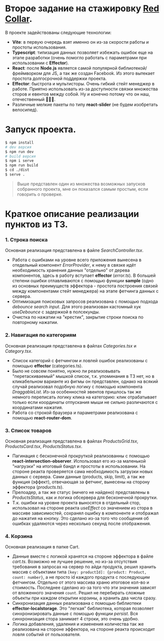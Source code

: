 # Второе задание на стажировку [Red Collar](https://redcollar.ru/).

В проекте задействованы следующие технологии:
* **Vite**: в первую очередь взят именно он из-за скорости работы и простоты использования.
* **Typescript**: типизация данных позволяет избежать ошибок еще на этапе разработки (очень помогло работать с параметрами при использовании с **Effector**).
* **React**: после **Node.js** является самой популярной библиотекой/фреймворком для JS, а так же создан Facebook. Из этого вытекает простота долгосрочной поддержки проекта.
* **Effector**: быстрота и мультисторы. Очень гибкий стейт менеджер в работе. Приятно использовать из-за доступности связки множества сторов и евентов между собой. Ну и конечно потому что он наш, отечественный 💪💪💪.
* Различные мелкие пакеты по типу **react-slider** (не будем изобретать велосипед).

# Запуск проекта.

```bash
$ npm install
# dev версия
$ npm run dev
# build версия
$ npm i serve 
$ npm run build
$ cd ./dist
$ serve .
```
> Выше представлен один из множества возможных запусков собранного проекта, мне он показался самым простым, если говорить о проверке.

# Краткое описание реализации пунктов из ТЗ.

### 1. Строка поиска

Основная реализация представлена в файле *SearchController.tsx*. 

* Работа с ошибками на уровне всего приложения вынесена в отедельный компонент *ErrorProvider*, к нему в связке идёт необходимость хранения данных "отдельно" от дерева компонентов, здесь в работу вступает **effector** (*error.ts*). В большей степени ошибки отлавливаются с помощью функции **sample** (одно из основных преимуществ эффектора - простота построения связей между компонентами стейт менеджера) на этапе фетчинга данных с сервера.
* Оптимизация поисковых запросов реализована с помощью подхода *debounce search input*. Для этого реализован кастомный хук *useDebounce* с задержкой в полсекунды.
* Очистка по нажатии на "крестик", закрытие строки поиска по повторному нажатии.

### 2. Навигация по категориям

Основная реализация представлена в файлах *Categories.tsx* и *Category.tsx*. 

* Список категорий с фетчингом и ловлей ошибок реализованы с помощью **effector** (categories.ts).
* Было не совсем понятно, нужно ли реализовывать "перетаскиваемый" мышкой список, т.к. упоминания в ТЗ нет, но в кликабельном варианте из фигмы он представлен, однако на всякий случай реализовал подобную логику с помощью компонента *DraggableList*. Из-за особенностей эвентов пришлось так же немного переписать логику клика на категорию: клик отрабатывает только если координаты отпускания мыши не сильно различаются с координатами нажатия.
* Работа со строкой браузера и параметрами реализована с помощью **react-router-dom**.

### 3. Список товаров

Основная реализация представлена в файлах *ProductsGrid.tsx*, *ProductsCard.tsx*, *ProductsStatus.tsx*.

* Пагинация с бесконечной прокруткой реализованны с помощью **react-intersection-observer**. Использовал его из-за маленькой "нагрузки" на итоговый бандл и простоты в использовании. На стороне реакта проверяется сама необходимость загрузки новых данных с сервера. Сами данные (products, skip, limit), а так же функция (эффект), отвечающая за фетчинг, вынесены на сторону эффектора (*products.ts*).
* Прелоадер, а так же статус (ничего не найдено) представлены в *ProductsStatus*, как и логика обсервера для бесконечной прокрутки.
* Т.к. ошибки на уровне проекта выносятся в отдельный стор, использовал на стороне реакта *useEffect* со значением из стора в массиве зависимостей, сохранял ошибку в компоненте и отображал до нажатия на кнопку. Это сделано из-за того что сообщения об ошибках удаляются через несколько секунд после отображения.

### 4. Корзина

Основная реализация в папке Cart. 

* Данные вместе с логикой хранятся на стороне эффектора в файле *cart.ts*. Возможно не лучшее решение, но из-за отсутствия требования в запросах на сервер по айди продукта, решил хранить массив с объектами типа ```[key: productId]: {product: Product, count: number}```, а не просто id каждого продукта с последующим фетчингом. Отдельно от этого массива храню итоговое кол-во и стоимость. Последнее сделано из-за того что эти значения зависят от вложенного значения ```count```. Решил не перебирать сложные объекты при каждом открытии корзины, а хранить два числа сразу. 
* Синхронизация данных реализована с помощью библиотеки **effector-localstorage**. Это "легкая" библиотека, которая позволяет синхронизировать данные с помощью функции *persist*. Вся синхронизация стора занимает 4 строки, это очень удобно.
* Логика добавления, удаления и изменения количества так же реализована на стороне эффектора, на стороне реакта происходит ловля событий от пользователя.
